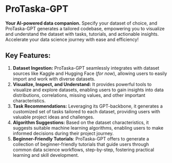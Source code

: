 # ProTaska-GPT

**Your AI-powered data companion.**
Specify your dataset of choice, and ProTaska-GPT generates a tailored codebase, empowering you to visualize and understand the dataset with tasks, tutorials, and actionable insights. Accelerate your data science journey with ease and efficiency!

## Key Features:

1. **Dataset Ingestion:** ProTaska-GPT seamlessly integrates with dataset sources like Kaggle and Hugging Face (_for now_), allowing users to easily import and work with diverse datasets.
2. **Visualize, Inspect, and Understand:** It provides powerful tools to visualize and explore datasets, enabling users to gain insights into data distributions, correlations, missing values, and other important characteristics.
3. **Task Recommendations:** Leveraging its GPT-backbone, it generates a customized set of tasks tailored to each dataset, providing users with valuable project ideas and challenges.
4. **Algorithm Suggestions:** Based on the dataset characteristics, it suggests suitable machine learning algorithms, enabling users to make informed decisions during their project journey.
5. **Beginner-Friendly Tutorials**: ProTaska-GPT offers to generate a collection of beginner-friendly tutorials that guide users through common data science workflows, step-by-step, fostering practical learning and skill development.
